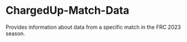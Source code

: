 # ChargedUp-Match-Data
Provides information about data from a specific match in the FRC 2023 season.
